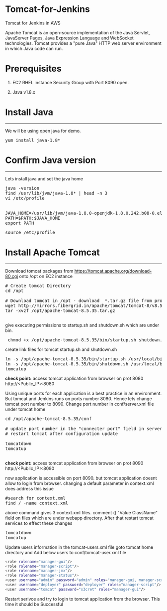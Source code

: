 # Tomcat-for-Jenkins
Tomcat for Jenkins in AWS


Apache Tomcat is an open-source implementation of the Java Servlet, JavaServer Pages, Java Expression Language and WebSocket technologies. Tomcat provides a "pure Java" HTTP web server environment in which Java code can run.

<h1> Prerequisites </h1>

1. EC2 RHEL instance
    Security Group with Port 8090 open.
    
2. Java v1.8.x

<h1> Install Java </h1>
<hr>

We will be using open java for demo.

<pre>
yum install java-1.8*
</pre>

<h1> Confirm Java version </h1>
<hr>

Lets install java and set the java home

<pre>
java -version
find /usr/lib/jvm/java-1.8* | head -n 3
vi /etc/profile


JAVA_HOME=/usr/lib/jvm/java-1.8.0-openjdk-1.8.0.242.b08-0.el8_1.x86_64
PATH=$PATH:$JAVA_HOME
export PATH
</pre>
<pre>
source /etc/profile
</pre>

<h1> Install Apache Tomcat </h1>
<hr>

Download tomcat packages from <a href="https://tomcat.apache.org/download-80.cgi">https://tomcat.apache.org/download-80.cgi</a> onto /opt on EC2 instance

<pre>
# Create tomcat Directory
cd /opt

# Download tomcat in /opt - download  *.tar.gz file from provided link
wget http://mirrors.fibergrid.in/apache/tomcat/tomcat-8/v8.5.35/bin/apache-tomcat-8.5.35.tar.gz
tar -xvzf /opt/apache-tomcat-8.5.35.tar.gz

</pre>

give executing permissions to startup.sh and shutdown.sh which are under bin.

<pre>
 chmod +x /opt/apache-tomcat-8.5.35/bin/startup.sh shutdown.sh
</pre>

create link files for tomcat startup.sh and shutdown.sh

<pre>
ln -s /opt/apache-tomcat-8.5.35/bin/startup.sh /usr/local/bin/tomcatup
ln -s /opt/apache-tomcat-8.5.35/bin/shutdown.sh /usr/local/bin/tomcatdown
tomcatup
</pre>

<b>check point:</b>
access tomcat application from browser on prot 8080
http://<Public_IP>:8080

Using unique ports for each application is a best practice in an environment. But tomcat and Jenkins runs on ports number 8080. Hence lets change tomcat port number to 8090. Change port number in conf/server.xml file under tomcat home

<pre>
cd /opt/apache-tomcat-8.5.35/conf

# update port number in the "connecter port" field in server.xml
# restart tomcat after configuration update

tomcatdown
tomcatup

</pre>
<b>check point:</b>
access tomcat application from browser on prot 8090
http://<Public_IP>:8090

now application is accessible on port 8090. but tomcat application doesnt allow to login from browser. changing a default parameter in context.xml does address this issue

<pre>
#search for context.xml
find / -name context.xml
</pre>

above command gives 3 context.xml files. comment () "Value ClassName" field on files which are under webapp directory. After that restart tomcat services to effect these changes

<pre>
tomcatdown
tomcatup
</pre>

Update users information in the tomcat-users.xml file goto tomcat home directory and Add below users to conf/tomcat-user.xml file

```sh
<role rolename="manager-gui"/>
<role rolename="manager-script"/>
<role rolename="manager-jmx"/>
<role rolename="manager-status"/>
<user username="admin" password="admin" roles="manager-gui, manager-script, manager-jmx, manager-status"/>
<user username="deployer" password="deployer" roles="manager-script"/>
<user username="tomcat" password="s3cret" roles="manager-gui"/>
```
Restart serivce and try to login to tomcat application from the browser. This time it should be Successful
